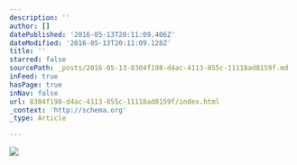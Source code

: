 ```yaml
---
description: ''
author: []
datePublished: '2016-05-13T20:11:09.406Z'
dateModified: '2016-05-13T20:11:09.128Z'
title: ''
starred: false
sourcePath: _posts/2016-05-13-8304f198-d4ac-4113-855c-11118ad8159f.md
inFeed: true
hasPage: true
inNav: false
url: 8304f198-d4ac-4113-855c-11118ad8159f/index.html
_context: 'http://schema.org'
_type: Article

---
```

![](https://the-grid-user-content.s3-us-west-2.amazonaws.com/90d05b21-1a5d-4956-85b4-a25c0020e97b.png)